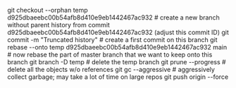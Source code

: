 git checkout --orphan temp d925dbaeebc00b54afb8d410e9eb1442467ac932 # create a new branch without parent history from commit d925dbaeebc00b54afb8d410e9eb1442467ac932 (adjust this commit ID)
git commit -m "Truncated history" # create a first commit on this branch
git rebase --onto temp d925dbaeebc00b54afb8d410e9eb1442467ac932 main # now rebase the part of master branch that we want to keep onto this branch
git branch -D temp # delete the temp branch
git prune --progress # delete all the objects w/o references
git gc --aggressive # aggressively collect garbage; may take a lot of time on large repos
git push origin --force